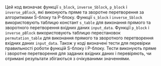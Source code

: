 Цей код визначає функції `s_block`, `inverse_Sblock`, `p_block` і `inverse_pBlock`, які виконують пряме та зворотне перетворення за алгоритмами S-блоку та P-блоку.
Функції `s_block` і `inverse_Sblock` використовують таблицю констант `s_table` для виконання прямого та зворотного перетворення вхідних даних `input_data`.
Функції `p_block` і `inverse_pBlock` використовують таблицю перестановок `permutation_table` для виконання прямого та зворотного перетворення вхідних даних `input_data`.
Також у коді визначені тести для перевірки правильності роботи функцій S-блоку і P-блоку. Тести виконують пряме і зворотне перетворення для заданих вхідних даних і перевіряють, чи отримані результати збігаються з очікуваними значеннями.
